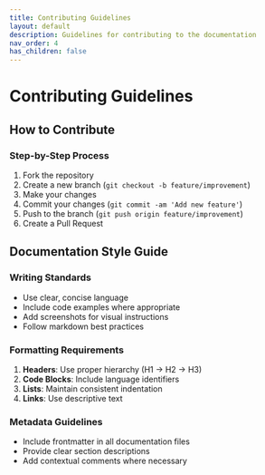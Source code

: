 ```yaml
---
title: Contributing Guidelines
layout: default
description: Guidelines for contributing to the documentation
nav_order: 4
has_children: false
---
```


# Contributing Guidelines

## How to Contribute

### Step-by-Step Process
1. Fork the repository
2. Create a new branch (`git checkout -b feature/improvement`)
3. Make your changes
4. Commit your changes (`git commit -am 'Add new feature'`)
5. Push to the branch (`git push origin feature/improvement`)
6. Create a Pull Request

## Documentation Style Guide

### Writing Standards
- Use clear, concise language
- Include code examples where appropriate
- Add screenshots for visual instructions
- Follow markdown best practices

### Formatting Requirements
1. **Headers**: Use proper hierarchy (H1 -> H2 -> H3)
2. **Code Blocks**: Include language identifiers
3. **Lists**: Maintain consistent indentation
4. **Links**: Use descriptive text

### Metadata Guidelines
- Include frontmatter in all documentation files
- Provide clear section descriptions
- Add contextual comments where necessary